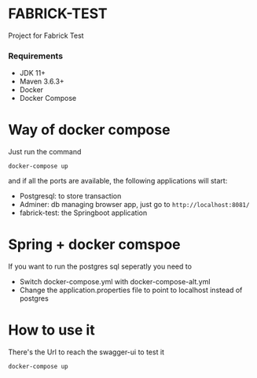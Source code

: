 # FABRICK-TEST

Project for Fabrick Test

### Requirements

- JDK 11+
- Maven 3.6.3+
- Docker
- Docker Compose

# Way of docker compose

Just run the command

```
docker-compose up 
```

and if all the ports are available, the following applications will start:

- Postgresql: to store transaction
- Adminer: db managing browser app, just go to `http://localhost:8081/`
- fabrick-test: the Springboot application

# Spring + docker comspoe

If you want to run the postgres sql seperatly you need to
- Switch docker-compose.yml with docker-compose-alt.yml
- Change the application.properties file to point to localhost instead of postgres 




# How to use it

There's the Url to reach the swagger-ui to test it

```
docker-compose up 
```
